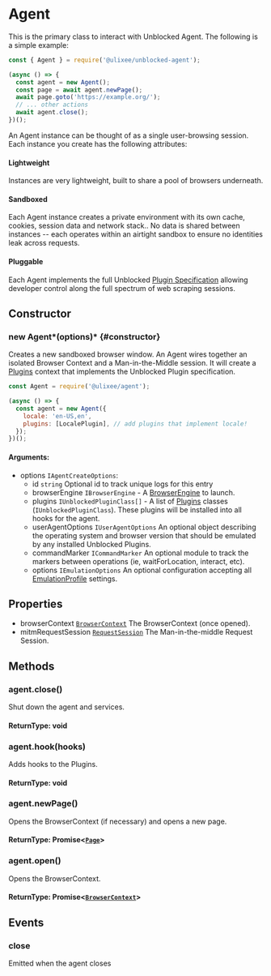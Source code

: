 # Agent

This is the primary class to interact with Unblocked Agent. The following is a simple example:

```js
const { Agent } = require('@ulixee/unblocked-agent');

(async () => {
  const agent = new Agent();
  const page = await agent.newPage();
  await page.goto('https://example.org/');
  // ... other actions
  await agent.close();
})();
```

An Agent instance can be thought of as a single user-browsing session. Each instance you create has the following attributes:

#### Lightweight

Instances are very lightweight, built to share a pool of browsers underneath.

#### Sandboxed

Each Agent instance creates a private environment with its own cache, cookies, session data and network stack.. No data is shared between instances -- each operates within an airtight sandbox to ensure no identities leak across requests.

#### Pluggable

Each Agent implements the full Unblocked [Plugin Specification](https://github.com/ulixee/unblocked/tree/main/specification/plugin) allowing developer control along the full spectrum of web scraping sessions.

## Constructor

### new Agent*(options)* {#constructor}

Creates a new sandboxed browser window. An Agent wires together an isolated Browser Context and a Man-in-the-Middle session. It will create a [Plugins](./Plugins.md) context that implements the Unblocked Plugin specification.

```js
const Agent = require('@ulixee/agent');

(async () => {
  const agent = new Agent({
    locale: 'en-US,en',
    plugins: [LocalePlugin], // add plugins that implement locale!
  });
})();
```

#### **Arguments**:

- options `IAgentCreateOptions`:
  - id `string` Optional id to track unique logs for this entry
  - browserEngine `IBrowserEngine` - A [BrowserEngine](./BrowserEngine.md) to launch.
  - plugins `IUnblockedPluginClass[]` - A list of [Plugins](https://github.com/ulixee/unblocked/tree/main/specification/plugin/IUnblockedPlugin.ts) classes (`IUnblockedPluginClass`). These plugins will be installed into all hooks for the agent.
  - userAgentOptions `IUserAgentOptions` An optional object describing the operating system and browser version that should be emulated by any installed Unblocked Plugins.
  - commandMarker `ICommandMarker` An optional module to track the markers between operations (ie, waitForLocation, interact, etc).
  - options `IEmulationOptions` An optional configuration accepting all [EmulationProfile](https://github.com/ulixee/unblocked/tree/main/specification#emulation-profile) settings.

## Properties

- browserContext [`BrowserContext`](./BrowserContext.md) The BrowserContext (once opened).
- mitmRequestSession [`RequestSession`](./Man-in-the-Middle.md) The Man-in-the-middle Request Session.

## Methods

### agent.close()

Shut down the agent and services.

#### **ReturnType**: void

### agent.hook(hooks)

Adds hooks to the Plugins.

#### **ReturnType**: void

### agent.newPage()

Opens the BrowserContext (if necessary) and opens a new page.

#### **ReturnType**: Promise<[`Page`](./Page.md)>

### agent.open()

Opens the BrowserContext.

#### **ReturnType**: Promise<[`BrowserContext`](./BrowserContext.md)>

## Events

### close

Emitted when the agent closes
